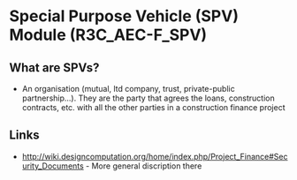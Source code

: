 # Special Purpose Vehicle (SPV) Module (R3C_AEC-F_SPV)

## What are SPVs?
* An organisation (mutual, ltd company, trust, private-public partnership...). They are the party that agrees the loans, construction contracts, etc. with all the other parties in a construction finance project

## Links
* http://wiki.designcomputation.org/home/index.php/Project_Finance#Security_Documents - More general discription there

